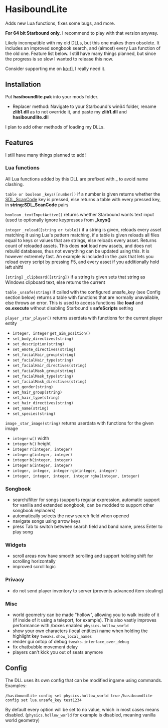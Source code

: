 # HasiboundLite

Adds new Lua functions, fixes some bugs, and more.

**For 64 bit Starbound only.** I recommend to play with that version anyway.

Likely incompatible with my old DLLs, but this one makes them obsolete. It includes an improved songbook search, and (almost) every Lua function of the old one.
Feature list below.
I still have many things planned, but since the progress is so slow I wanted to release this now.

Consider supporting me on [ko-fi](https://ko-fi.com/thefurrydevil), I really need it.

## Installation
Put **hasiboundlite.pak** into your mods folder.
- Replacer method: Navigate to your Starbound's win64 folder, rename **zlib1.dll** as to not override it, and paste my **zlib1.dll** and **hasiboundlite.dll**

I plan to add other methods of loading my DLLs.

## Features
I still have many things planned to add!

### Lua functions
All Lua functions added by this DLL are prefixed with _ to avoid name clashing.

`table or boolean` `_keys([number])` if a number is given returns whether the [SDL_ScanCode](https://wiki.libsdl.org/SDL_Scancode) key is pressed, else returns a table with every pressed key, in **string:SDL_ScanCode** pairs

`boolean` `_textInputActive()` returns whether Starbound wants text input (used to optionally ignore keypresses from **\_keys()**

`integer` `_reload([string or table])` if a string is given, reloads every asset matching it using Lua's pattern matching, if a table is given reloads all files equal to keys or values that are strings, else reloads every asset. Returns count of reloaded assets. This does **not** load new assets, and does not rebuild databases, thus not everything can be updated using this. It is however extremely fast. An example is included in the .pak that lets you reload every script by pressing F5, and every asset if you additionally hold left shift!

`[string]` `_clipboard([string])` if a string is given sets that string as Windows clipboard text, else returns the current

`table` `_unsafe(string)` if called with the configured unsafe_key (see Config section below) returns a table with functions that are normally unavailable, else throws an error. This is used to access functions like **load** and **os.execute** without disabling Starbound's **safeScripts** setting

`player` `_star_player()` returns userdata with functions for the current player entity
- `integer, integer` `get_aim_position()`
- `set_body_directives(string)`
- `set_description(string)`
- `set_emote_directives(string)`
- `set_facialHair_group(string)`
- `set_facialHair_type(string)`
- `set_facialHair_directives(string)`
- `set_facialMask_group(string)`
- `set_facialMask_type(string)`
- `set_facialMask_directives(string)`
- `set_gender(string)`
- `set_hair_group(string)`
- `set_hair_type(string)`
- `set_hair_directives(string)`
- `set_name(string)`
- `set_species(string)`

`image` `_star_image(string)` returns userdata with functions for the given image
- `integer` `w()` width
- `integer` `h()` height
- `integer` `r(integer, integer)`
- `integer` `g(integer, integer)`
- `integer` `b(integer, integer)`
- `integer` `a(integer, integer)`
- `integer, integer, integer` `rgb(integer, integer)`
- `integer, integer, integer, integer` `rgba(integer, integer)`

### Songbook
- search/filter for songs (supports regular expression, automatic support for vanilla and extended songbook, can be modded to support other songbook replacers)
- automatically selects the new search field when opened
- navigate songs using arrow keys
- press Tab to switch between search field and band name, press Enter to play song

### Widgets
- scroll areas now have smooth scrolling and support holding shift for scrolling horizontally
- improved scroll logic

### Privacy
- do not send player inventory to server (prevents advanced item stealing)

### Misc
- world geometry can be made "hollow", allowing you to walk inside of it (if inside of it using a teleport, for example). This also vastly improves performance with /boxes enabled `physics.hollow_world`
- show your own characters (local entities) name when holding the highlight key `tweaks.show_local_names`
- render gui ontop of debug `tweaks.interface_over_debug`
- fix chatbubble movement delay
- players can't kick you out of seats anymore

## Config
The DLL uses its own config that can be modified ingame using commands.
Examples:

`/hasiboundlite config set physics.hollow_world true`
`/hasiboundlite config set lua.unsafe_key test1234`

By default every option will be set to no value, which in most cases means disabled. (`physics.hollow_world` for example is disabled, meaning vanilla world geometry)
